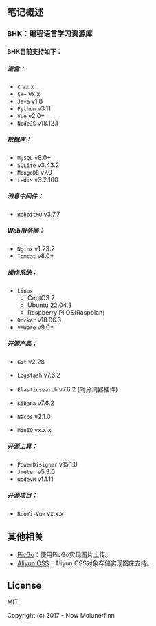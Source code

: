 ## 笔记概述

### BHK：编程语言学习资源库

#### BHK目前支持如下：

##### 语言：

- `C` vx.x
- `C++` vx.x
- `Java` v1.8
- `Python` v3.11
- `Vue` v2.0+
- `NodeJS` v18.12.1



##### 数据库：

- `MySQL` v8.0+
- `SQLite` v3.43.2
- `MongoDB` v7.0
- `redis` v3.2.100



##### 消息中间件：

- `RabbitMQ` v3.7.7



##### Web服务器：

- `Nginx` v1.23.2
- `Tomcat` v8.0+



##### 操作系统：

- `Linux`
  -  CentOS 7
  -  Ubuntu 22.04.3
  -  Respberry Pi OS(Raspbian)
- `Docker` v18.06.3
- `VMWare` v9.0+



##### 开源产品：

- `Git` v2.28

- `Logstash` v7.6.2

- `Elasticsearch` v7.6.2 (附分词器插件)

- `Kibana` v7.6.2

- `Nacos` v2.1.0

- `MinIO` vx.x.x

  

##### 开源工具：

- `PowerDisigner` v15.1.0
- `Jmeter` v5.3.0
- `NodeVM` v1.1.11



##### 开源项目：

- `RuoYi-Vue` vx.x.x







## 其他相关

- [PicGo](https://github.com/Molunerfinn/PicGo)：使用PicGo实现图片上传。
- [Aliyun OSS](https://www.aliyun.com/product/oss)：Aliyun OSS对象存储实现图床支持。





## License

[MIT](http://opensource.org/licenses/MIT)

Copyright (c) 2017 - Now Molunerfinn